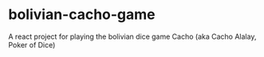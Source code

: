 # bolivian-cacho-game
A react project for playing the bolivian dice game Cacho (aka Cacho Alalay, Poker of Dice)
